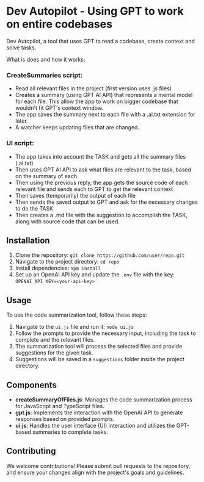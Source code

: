 # Dev Autopilot - Using GPT to work on entire codebases

Dev Autopilot, a tool that uses GPT to read a codebase, create context and solve tasks.

What is does and how it works:

### CreateSummaries script:
- Read all relevant files in the project (first version uses .js files)
- Creates a summary (using GPT AI API) that represents a mental model for each file. This allow the app to work on bigger codebase that wouldn't fit GPT's context window.
- The app saves the summary next to each file with a .ai.txt extension for later.
- A watcher keeps updating files that are changed.
### UI script:
- The app takes into account the TASK and gets all the summary files (.ai.txt)
- Then uses GPT AI API to ask what files are relevant to the task, based on the summary of each
- Then using the previous reply, the app gets the source code of each relevant file and sends each to GPT to get the relevant context
- Then saves (temporarily) the output of each file
- Then sends the saved output to GPT and ask for the necessary changes to do the TASK
- Then creates a .md file with the suggestion to accomplish the TASK, along with source code that can be used.

## Installation

1. Clone the repository: `git clone https://github.com/user/repo.git`
2. Navigate to the project directory: `cd repo`
3. Install dependencies: `npm install`
4. Set up an OpenAI API key and update the `.env` file with the key: `OPENAI_API_KEY=<your-api-key>`

## Usage

To use the code summarization tool, follow these steps:

1. Navigate to the `ui.js` file and run it: `node ui.js`
2. Follow the prompts to provide the necessary input, including the task to complete and the relevant files.
3. The summarization tool will process the selected files and provide suggestions for the given task.
4. Suggestions will be saved in a `suggestions` folder inside the project directory.

## Components

- **createSummaryOfFiles.js**: Manages the code summarization process for JavaScript and TypeScript files.
- **gpt.js**: Implements the interaction with the OpenAI API to generate responses based on provided prompts.
- **ui.js**: Handles the user interface (UI) interaction and utilizes the GPT-based summaries to complete tasks.


## Contributing

We welcome contributions! Please submit pull requests to the repository, and ensure your changes align with the project's goals and guidelines.
